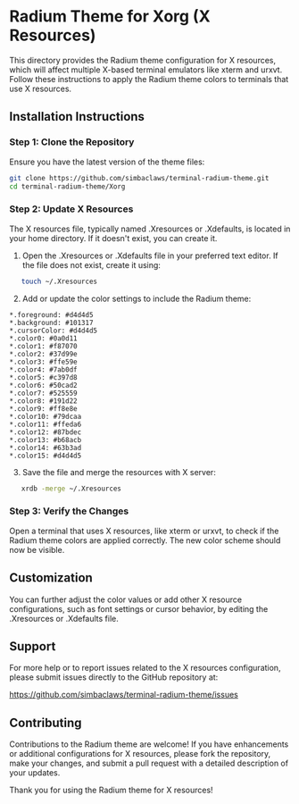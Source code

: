 # Radium Theme for Xorg (X Resources)

This directory provides the Radium theme configuration for X resources, which will affect multiple X-based terminal emulators like xterm and urxvt. Follow these instructions to apply the Radium theme colors to terminals that use X resources.

## Installation Instructions

### Step 1: Clone the Repository

Ensure you have the latest version of the theme files:
```bash
git clone https://github.com/simbaclaws/terminal-radium-theme.git
cd terminal-radium-theme/Xorg
```
### Step 2: Update X Resources

The X resources file, typically named .Xresources or .Xdefaults, is located in your home directory. If it doesn't exist, you can create it.

1. Open the .Xresources or .Xdefaults file in your preferred text editor. If the file does not exist, create it using:
```bash
   touch ~/.Xresources
```
2. Add or update the color settings to include the Radium theme:
```
*.foreground: #d4d4d5
*.background: #101317
*.cursorColor: #d4d4d5
*.color0: #0a0d11
*.color1: #f87070
*.color2: #37d99e
*.color3: #ffe59e
*.color4: #7ab0df
*.color5: #c397d8
*.color6: #50cad2
*.color7: #525559
*.color8: #191d22
*.color9: #ff8e8e
*.color10: #79dcaa
*.color11: #ffeda6
*.color12: #87bdec
*.color13: #b68acb
*.color14: #63b3ad
*.color15: #d4d4d5
```
3. Save the file and merge the resources with X server:
```bash
   xrdb -merge ~/.Xresources
```
### Step 3: Verify the Changes

Open a terminal that uses X resources, like xterm or urxvt, to check if the Radium theme colors are applied correctly. The new color scheme should now be visible.

## Customization

You can further adjust the color values or add other X resource configurations, such as font settings or cursor behavior, by editing the .Xresources or .Xdefaults file.

## Support

For more help or to report issues related to the X resources configuration, please submit issues directly to the GitHub repository at:

https://github.com/simbaclaws/terminal-radium-theme/issues

## Contributing

Contributions to the Radium theme are welcome! If you have enhancements or additional configurations for X resources, please fork the repository, make your changes, and submit a pull request with a detailed description of your updates.

Thank you for using the Radium theme for X resources!